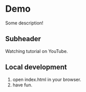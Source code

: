 # Demo

Some description!

## Subheader

Watching tutorial on YouTube.

## Local development

1. open index.html in your browser.
2. have fun.